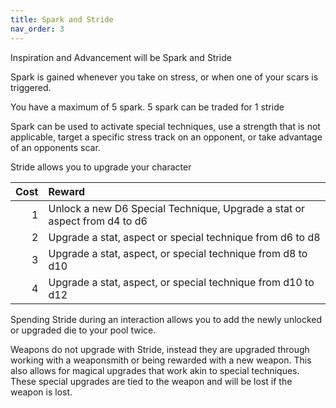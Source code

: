 ```yaml
---
title: Spark and Stride
nav_order: 3
---
```

<script>
if (window.matchMedia && window.matchMedia('(prefers-color-scheme: dark)').matches) {
    jtd.setTheme('dark')
}
</script>

Inspiration and Advancement will be Spark and Stride

Spark is gained whenever you take on stress, or when one of your scars is triggered.

You have a maximum of 5 spark. 5 spark can be traded for 1 stride

Spark can be used to activate special techniques, use a strength that is not applicable, target a specific stress track on an opponent, or take advantage of an opponents scar.

Stride allows you to upgrade your character

Cost | Reward
-: | :-
1 | Unlock a new D6 Special Technique, Upgrade a stat or aspect from d4 to d6
2 | Upgrade a stat, aspect or special technique from d6 to d8
3 | Upgrade a stat, aspect, or special technique from d8 to d10
4 | Upgrade a stat, aspect, or special technique from d10 to d12

Spending Stride during an interaction allows you to add the newly unlocked or upgraded die to your pool twice.

Weapons do not upgrade with Stride, instead they are upgraded through working with a weaponsmith or being rewarded with a new weapon. This also allows for magical upgrades that work akin to special techniques. These special upgrades are tied to the weapon and will be lost if the weapon is lost.